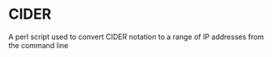 # CIDER
A perl script used to convert CIDER notation to a range of IP addresses from the command line
